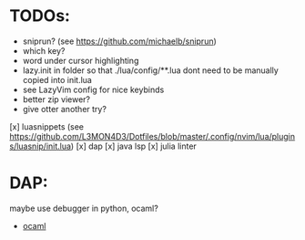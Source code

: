 # TODOs:

* sniprun? (see https://github.com/michaelb/sniprun)
* which key?
* word under cursor highlighting
* lazy.init in folder so that ./lua/config/**.lua dont need to be manually copied into init.lua
* see LazyVim config for nice keybinds
* better zip viewer?
* give otter another try?


[x] luasnippets (see https://github.com/L3MON4D3/Dotfiles/blob/master/.config/nvim/lua/plugins/luasnip/init.lua)
[x] dap
[x] java lsp
[x] julia linter

# DAP:
maybe use debugger in python, ocaml?
- [ocaml](https://github.com/hackwaly/ocamlearlybird)

